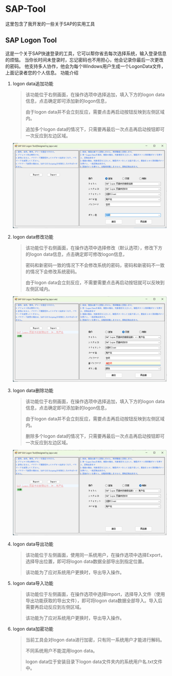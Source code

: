 # SAP-Tool
这里包含了我开发的一些关于SAP的实用工具

## SAP Logon Tool
这是一个关于SAP快速登录的工具，它可以帮你省去每次选择系统，输入登录信息的烦恼。
当你长时间未登录时，忘记密码也不用担心，他会记录你最后一次更改的密码。
他支持多人协作，他会为每个Windows用户生成一个LogonData文件，上面记录者您的个人信息。
功能介绍

1. logon data追加功能

   > 该功能位于右侧画面，在操作选项中选择追加，填入下方的logon data信息，点击确定即可添加新的logon信息，
   >
   > 由于logon data并不会立刻反应，需要点击再启动按钮反映到左侧区域内。
   >
   > 追加多个logon data的情况下，只需要再最后一次点击再启动按钮即可一次反应到左边区域。

   ![image-20241011101415745](./png/image-20241011101236427.png)

2. logon data修改功能

   > 该功能位于右侧画面，在操作选项中选择修改（默认选项），修改下方的logon data信息，点击确定即可修改logon信息，
   >
   > 密码和新密码一致的情况下不会修改系统的密码，密码和新密码不一致的情况下会修改系统密码。
   >
   > 由于logon data会立刻反应，不需要需要点击再启动按钮就可以反映到左侧区域内。

   ![image-20241011101905730](.\png\image-20241011101905730.png)

   

3. logon data删除功能

   > 该功能位于右侧画面，在操作选项中选择追加，填入下方的logon data信息，点击确定即可添加新的logon信息，
   >
   > 由于logon data并不会立刻反应，需要点击再启动按钮反映到左侧区域内。
   >
   > 删除多个logon data的情况下，只需要再最后一次点击再启动按钮即可一次反应到左边区域。

   ![image-20241011102015133](.\png\image-20241011102015133.png)

4. logon data导出功能

   > 该功能位于左侧画面，使用同一系统用户，在操作选项中选择Export，选择导出位置，即可将logon data数据全部导出到指定位置。
   >
   > 该功能为了应对系统用户更换时，导出导入操作。

5. logon data导入功能

   > 该功能位于左侧画面，在操作选项中选择Import，选择导入文件（使用导出功能获取的导出文件），即可将logon data数据全部导入。导入后需要再启动反应到左侧区域。
   >
   > 该功能为了应对系统用户更换时，导出导入操作。

6. logon data加密功能

   > 当前工具会对logon data进行加密，只有同一系统用户才能进行解码。
   >
   > 不同系统用户不能混用logon data。
   >
   > logon data位于安装目录下logon data文件夹内的系统用户名.txt文件中。
